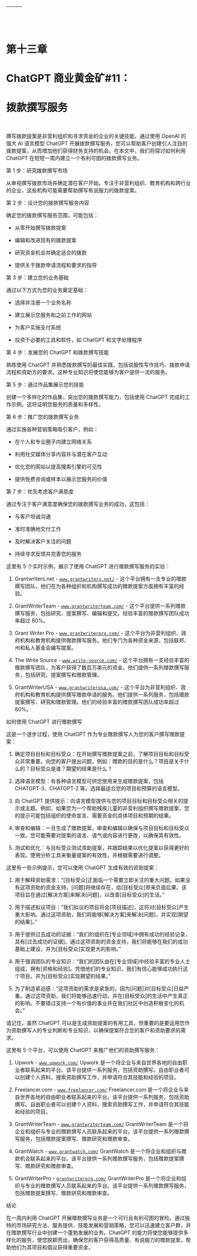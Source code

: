 | ![图片](img/chapter_title_corner_decoration_left.png) |  | ![图片](img/chapter_title_corner_decoration_right.png) |
| --- | --- | --- |

![图片](img/chapter_title_above.png)

# 第十三章

# ChatGPT 商业黄金矿#11：

# 拨款撰写服务

![图片](img/chapter_title_below.png)

撰写拨款提案是非营利组织和寻求资金的企业的关键技能。通过使用 OpenAI 的强大 AI 语言模型 ChatGPT 开展拨款撰写服务，您可以帮助客户创建引人注目的拨款提案，从而增加他们获得财务支持的机会。在本文中，我们将探讨如何利用 ChatGPT 在短短一周内建立一个有利可图的拨款撰写业务。

第 1 步：研究拨款撰写市场

从审视撰写拨款市场并确定潜在客户开始。专注于非营利组织、教育机构和跨行业的企业，这些机构可能需要帮助撰写有说服力的拨款提案。

第 2 步：设计您的拨款撰写服务内容

确定您的拨款撰写服务范围，可能包括：

+   从零开始撰写拨款提案

+   编辑和改进现有的拨款提案

+   研究资金机会并确定适合的拨款

+   提供关于拨款申请流程和要求的指导

第 3 步：建立您的业务基础

通过以下方式为您的业务奠定基础：

+   选择并注册一个业务名称

+   建立展示您服务和之前工作的网站

+   为客户实施支付系统

+   投资于必要的工具和软件，如 ChatGPT 和文字处理程序

第 4 步：发展您的 ChatGPT 和拨款撰写技能

熟练使用 ChatGPT 并熟悉拨款撰写的最佳实践，包括说服性写作技巧、拨款申请流程和资助方的要求。这种专业知识将使您能够为客户提供一流的服务。

第 5 步：通过作品集展示您的技能

创建一个多样化的作品集，突出您的拨款撰写能力，包括使用 ChatGPT 完成的工作示例。这将证明您服务的质量和多样性。

第 6 步：推广您的拨款撰写业务

通过实施各种营销策略吸引客户，例如：

+   在个人和专业圈子内建立网络关系

+   利用社交媒体分享内容并与潜在客户互动

+   优化您的网站以提高搜索引擎的可见性

+   提供免费咨询或样本以展示您服务的价值

第 7 步：优先考虑客户满意度

通过专注于客户满意度确保您的拨款撰写业务的成功，这包括：

+   与客户坦诚沟通

+   准时准确地交付工作

+   及时解决客户关注的问题

+   持续寻求反馈并完善您的服务

这里有 5 个实时示例，展示了使用 ChatGPT 进行赠款撰写服务的实验：

1.  Grantwriters.net - [`www.grantwriters.net/`](https://www.grantwriters.net/) - 这个平台拥有一支专业的赠款撰写团队，他们在为各种组织和机构撰写成功的赠款提案方面拥有丰富的经验。

1.  GrantWriterTeam - [`www.grantwriterteam.com/`](https://www.grantwriterteam.com/) - 这个平台提供一系列赠款撰写服务，包括研究、提案撰写、编辑和提交。经验丰富的赠款撰写团队成功率超过 80%。

1.  Grant Writer Pro - [`www.grantwriterpro.com/`](https://www.grantwriterpro.com/) - 这个平台为非营利组织、政府机构和教育机构提供赠款撰写服务。他们专门为各种资金来源，包括联邦、州和私人基金会编写提案。

1.  The Write Source - [`www.write-source.com/`](https://www.write-source.com/) - 这个平台拥有一支经验丰富的赠款撰写团队，为客户获得了数百万美元的资金。他们提供一系列赠款撰写服务，包括研究、提案撰写和赠款管理。

1.  GrantWriterUSA - [`www.grantwriterusa.com/`](https://www.grantwriterusa.com/) - 这个平台为非营利组织、政府机构和教育机构提供撰写赠款申请的服务。他们提供一系列服务，包括赠款提案撰写、研究和赠款管理。他们的经验丰富的赠款撰写团队成功率超过 80%。

如何使用 ChatGPT 进行赠款撰写

这是一个逐步过程，使用 ChatGPT 作为专业赠款撰写人为您的客户撰写赠款提案：

1.  确定项目目标和目标受众：在开始撰写赠款提案之前，了解项目目标和目标受众非常重要。向您的客户提出问题，例如：赠款的目的是什么？项目是关于什么的？目标受众是谁？期望的结果是什么？

1.  选择语言模型：有各种语言模型可供您使用来生成赠款提案，包括 CHATGPT-3、CHATGPT-2 等。选择最适合您的项目和预算的语言模型。

1.  向 ChatGPT 提供提示：向语言模型提供与您的项目目标和目标受众相关的提示或主题。例如，如果您为一个帮助残疾儿童的非营利组织撰写赠款提案，您的提示可能包括组织的使命宣言、需要资金的具体项目和预期的结果。

1.  审查和编辑：一旦生成了赠款提案，审查和编辑以确保与项目目标和目标受众一致。您可能需要对提案的语言、语气或内容进行更改，以确保其有效性。

1.  测试和优化：与目标受众测试资助提案，并跟踪结果以优化提案以获得更好的表现。使用分析工具来衡量提案的有效性，并根据需要进行调整。

这里有一些示例提示，您可以使用 ChatGPT 生成有效的资助提案：

1.  用于解释资助需求：“[目标受众]正面临一个需要立即关注的重大问题。如果没有这项资助的资金支持，[问题]将继续存在，给[目标受众]带来负面后果。该项目旨在通过[解决方案]来解决[问题]，以改善[目标受众]的生活。”

1.  用于描述拟议项目：“我们拟议的项目将会[项目描述]，这将对[目标受众]产生重大影响。通过这项资助，我们将能够[解决方案]来解决[问题]，并实现[期望的结果]。”

1.  用于提供过去成功的证据：“我们的组织在[专业领域]中拥有成功的经验记录，具有[过去成功的证据]。通过这项资助的资金支持，我们将能够在我们的成功基础上建设，并为[目标受众]实现更大的影响。”

1.  用于强调团队的专业知识：“我们的团队由在[专业领域]中经验丰富的专业人士组成，拥有[资格和经验]。凭借他们的专业知识，我们有信心能够成功执行这个项目，并为[目标受众]实现期望的结果。”

1.  为了制造紧迫感：“这项资助的需求是紧急的，因为[问题]对[目标受众]日益严重。通过这项资助，我们将能够迅速行动，并在[目标受众]的生活中产生真正的影响。不要错过支持一个有价值的事业并在我们社区中创造积极变化的机会。”

请记住，虽然 ChatGPT 可以是生成资助提案的有用工具，但重要的是要运用您作为资助撰写人的专业判断和专业知识，以确保提案符合您的客户和资助要求的需求。

这里有 5 个平台，可以使用 ChatGPT 来推广他们的资助撰写服务：

1.  Upwork - [`www.upwork.com/`](https://www.upwork.com/) Upwork 是一个将企业与来自世界各地的自由职业者联系起来的平台。该平台提供一系列服务，包括资助撰写。自由职业者可以创建个人资料，搜索资助撰写工作，并申请符合其技能和经验的项目。

1.  Freelancer.com - [`www.freelancer.com/`](https://www.freelancer.com/) Freelancer.com 是一个将企业与来自世界各地的自由职业者联系起来的平台。该平台提供一系列服务，包括资助撰写。自由职业者可以创建个人资料，搜索资助撰写工作，并申请符合其技能和经验的项目。

1.  GrantWriterTeam - [`www.grantwriterteam.com/`](https://www.grantwriterteam.com/) GrantWriterTeam 是一个将企业和组织与专业的赠款撰写人员联系起来的平台。该平台提供一系列赠款撰写服务，包括赠款提案撰写、赠款研究和赠款审查。

1.  GrantWatch - [`www.grantwatch.com/`](https://www.grantwatch.com/) GrantWatch 是一个将企业和组织与赠款机会联系起来的平台。该平台提供一系列赠款撰写服务，包括赠款提案撰写、赠款研究和赠款审查。

1.  GrantWriterPro - [`grantwriterpro.com/`](https://grantwriterpro.com/) GrantWriterPro 是一个将企业和组织与专业的赠款撰写人员联系起来的平台。该平台提供一系列赠款撰写服务，包括赠款提案撰写、赠款研究和赠款审查。

结论

在一周内利用 ChatGPT 开展赠款撰写业务是一个可行且有利可图的冒险。通过独特的市场研究方法、服务提供、技能发展和营销策略，您可以迅速建立客户群，并在赠款撰写行业中创建一个蓬勃发展的业务。ChatGPT 的能力将使您能够提供多样化的服务，使您脱颖而出，确保您的客户获得高质量、有说服力的赠款提案，帮助他们为其项目和倡议获得重要资金。
